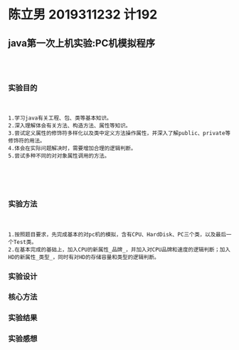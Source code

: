 # 陈立男 2019311232 计192 

## java第一次上机实验:PC机模拟程序 
<br>
<br>

### 实验目的  

<br>

    1.学习java有关工程、包、类等基本知识。
    2.深入理解体会有关方法、构造方法、属性等知识。
    3.尝试定义属性的修饰符多样化以及类中定义方法操作属性，并深入了解public、private等修饰符的用法。
    4.体会在实际问题解决时，需要增加合理的逻辑判断。
    5.尝试多种不同的对对象属性调用的方法。

<br>
<br>
<br>

### 实验方法

<br>


    1.按照题目要求，先完成基本的对pc机的模拟，含有CPU、HardDisk、PC三个类，以及最后一个Test类。
    2.在基本完成的基础上，加入CPU的新属性_品牌_，并加入对CPU品牌和速度的逻辑判断；加入HD的新属性_类型_，同时有对HD的存储容量和类型的逻辑判断。
    
    
    
### 实验设计
### 核心方法
### 实验结果
### 实验感想
